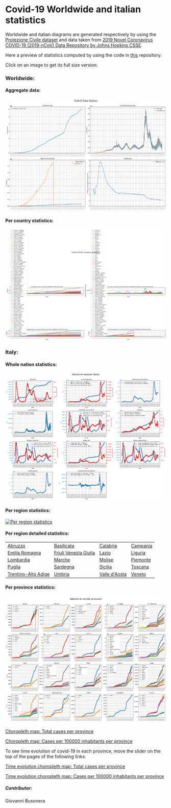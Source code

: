 # Covid-19 Worldwide and italian statistics
Worldwide and italian diagrams are generated respectively by using the <a href="https://github.com/pcm-dpc/COVID-19">Protezione Civile dataset</a> and data taken from <a href="https://github.com/CSSEGISandData/COVID-19">2019 Novel Coronavirus COVID-19 (2019-nCoV) Data Repository by Johns Hopkins CSSE</a>.

Here a preview of statistics computed by using the code in <a href="https://github.com/Strato75/Covid-19_ItalyStats">this</a> repository.

Click on an image to get its full size version.

### Worldwide:
#### Aggregate data:
<p>
<a href="notebooks/figures/global_resume.png">
<img border="0" alt="Worldwide aggregate data" src="notebooks/figures/global_resume.png" width="550" height="350">
</a>
</p>

#### Per country statistics:
<p>
<a href="notebooks/figures/countries_resume.png">
<img border="0" alt="Worldwide per country statistics" src="notebooks/figures/countries_resume.png" width="550" height="350">
</a>
</p>

### Italy:
#### Whole nation statistics:
<p>
<a href="notebooks/figures/Italy_stats.png">
<img border="0" alt="Italy statistics" src="notebooks/figures/Italy_stats.png" width="550" height="400">
</a>
</p>

#### Per region statistics:
<p>
<a href="notebooks/figures/per_region_stats.png">
<img border="0" alt="Per region statistics" src="notebooks/figures/per_region_stats.png" width="550" height="400">
</a>
</p>

#### Per region detailed statistics:

<table>
  <tbody>
    <tr>
      <td><a href="notebooks/figures/regions/Abruzzo_whole_stats.png">Abruzzo</a></td>
      <td><a href="notebooks/figures/regions/Basilicata_whole_stats.png">Basilicata</a></td>
      <td><a href="notebooks/figures/regions/Calabria_whole_stats.png">Calabria</a></td>
      <td><a href="notebooks/figures/regions/Campania_whole_stats.png">Campania</a></td>
    </tr>
    <tr>
       <td><a href="notebooks/figures/regions/Emilia Romagna_whole_stats.png">Emilia Romagna</a></td>
      <td><a href="notebooks/figures/regions/Friuli Venezia Giulia_whole_stats.png">Friuli Venezia Giulia</a></td>
      <td><a href="notebooks/figures/regions/Lazio_whole_stats.png">Lazio</a></td>
      <td><a href="notebooks/figures/regions/Liguria_whole_stats.png">Liguria</a></td>
    </tr>
    <tr>
      <td><a href="notebooks/figures/regions/Lombardia_whole_stats.png">Lombardia</a></td>
      <td><a href="notebooks/figures/regions/Marche_whole_stats.png">Marche</a></td>
      <td><a href="notebooks/figures/regions/Molise_whole_stats.png">Molise</a></td>
      <td><a href="notebooks/figures/regions/Piemonte_whole_stats.png">Piemonte</a></td>
    </tr>
    <tr>
      <td><a href="notebooks/figures/regions/Puglia_whole_stats.png">Puglia</a></td>
      <td><a href="notebooks/figures/regions/Sardegna_whole_stats.png">Sardegna</a></td>
      <td><a href="notebooks/figures/regions/Sicilia_whole_stats.png">Sicilia</a></td>
      <td><a href="notebooks/figures/regions/Toscana_whole_stats.png">Toscana</a></td>
    </tr>
    <tr>
      <td><a href="notebooks/figures/regions/Trentino-Alto Adige_whole_stats.png">Trentino-Alto Adige</a></td>
      <td><a href="notebooks/figures/regions/Umbria_whole_stats.png">Umbria</a></td>
      <td><a href="notebooks/figures/regions/Valle d'Aosta_whole_stats.png">Valle d'Aosta</a></td>
      <td><a href="notebooks/figures/regions/Veneto_whole_stats.png">Veneto</a></td>
    </tr>
  </tbody>
</table>

#### Per province statistics:
<p>
<a href="notebooks/figures/provinces_trend.png">
<img border="0" alt="Per province statistics" src="notebooks/figures/provinces_trend.png" width="550" height="400">
</a>
</p>

<a href="notebooks/figures/province_choropleth_map.html">Choropleth map: Total cases per province</a>

<a href="notebooks/figures/province_choropleth_map_normalized.html">Choropleth map: Cases per 100000 inhabitants per province</a>

To see time evolution of covid-19 in each province, move the slider on the top of the pages of the following links:

<a href="notebooks/figures/timesliderchoroplet_prov_totcasi.html">Time evolution choropleth map: Total cases per province</a>

<a href="notebooks/figures/timesliderchoroplet_prov_totcasi_norm.html">Time evolution choropleth map: Cases per 100000 inhabitants per province</a>

##### Contributor:
Giovanni Busonera
